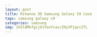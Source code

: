 ```yaml
---
layout: post
title: Rihanna 3D Samsung Galaxy S9 Case
tags: samsung galaxy s9
categories: samsung
img: 1U3l8MkfgijX1YeuYcascZ9yYPjqzcZfL
---
```

